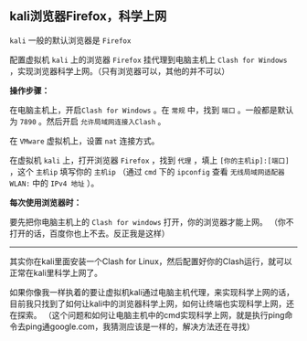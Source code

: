 ## kali浏览器Firefox，科学上网

 `kali` 一般的默认浏览器是 `Firefox` 

配置虚拟机 `kali` 上的浏览器 `Firefox` 挂代理到电脑主机上 `Clash for Windows` ，实现浏览器科学上网。（只有浏览器可以，其他的并不可以）

**操作步骤：**

在电脑主机上，开启`Clash for Windows` 。在 `常规` 中，找到 `端口` 。一般都是默认为 `7890` 。然后开启 `允许局域网连接入Clash` 。

在 `VMware` 虚拟机上，设置 `nat` 连接方式。

在虚拟机 `kali` 上，打开浏览器 `Firefox` ，找到 `代理` ，填上 `[你的主机ip]:[端口]` ，这个 `主机ip` 填写你的 `主机ip` （通过 `cmd` 下的 `ipconfig` 查看 `无线局域网适配器 WLAN:` 中的 `IPv4 地址` ）。

**每次使用浏览器时：**

要先把你电脑主机上的 `Clash for windows` 打开，你的浏览器才能上网。
（你不打开的话，百度你也上不去。反正我是这样）



---

其实你在kali里面安装一个Clash for Linux，然后配置好你的Clash运行，就可以正常在kali里科学上网了。

如果你像我一样执着的要让虚拟机kali通过电脑主机代理，来实现科学上网的话，目前我只找到了如何让kali中的浏览器科学上网，如何让终端也实现科学上网，还在探索。
（这个问题和如何让电脑主机中的cmd实现科学上网，就是执行ping命令去ping通google.com，我猜测应该是一样的，解决方法还在寻找）
